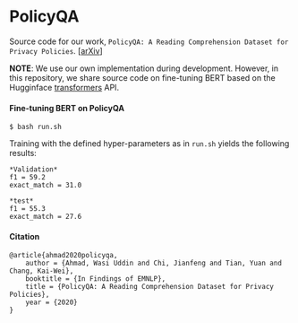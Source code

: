 # PolicyQA

Source code for our work, `PolicyQA: A Reading Comprehension Dataset for Privacy Policies`. [[arXiv](https://arxiv.org/abs/2010.02557)]

**NOTE**: We use our own implementation during development. However, in this repository, we share source code on 
fine-tuning BERT based on the Hugginface [transformers](https://github.com/huggingface/transformers) API.

#### Fine-tuning BERT on PolicyQA

```
$ bash run.sh
```

Training with the defined hyper-parameters as in `run.sh` yields the following results:

```
*Validation*
f1 = 59.2
exact_match = 31.0

*test*
f1 = 55.3
exact_match = 27.6
```


#### Citation

```
@article{ahmad2020policyqa,
    author = {Ahmad, Wasi Uddin and Chi, Jianfeng and Tian, Yuan and Chang, Kai-Wei},
    booktitle = {In Findings of EMNLP},
    title = {PolicyQA: A Reading Comprehension Dataset for Privacy Policies},
    year = {2020}
}
```

